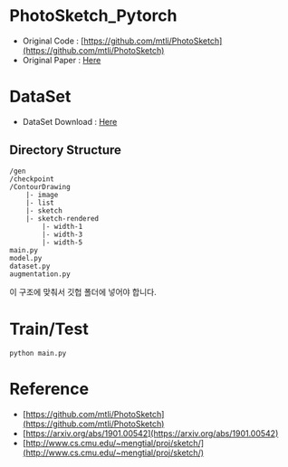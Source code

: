 # PhotoSketch_Pytorch

- Original Code : [https://github.com/mtli/PhotoSketch](https://github.com/mtli/PhotoSketch)
- Original Paper : [Here](https://arxiv.org/abs/1901.00542)

# DataSet

- DataSet Download : [Here](http://www.cs.cmu.edu/~mengtial/proj/sketch/)

## Directory Structure

```
/gen
/checkpoint
/ContourDrawing
    |- image
    |- list
    |- sketch
    |- sketch-rendered
        |- width-1
        |- width-3
        |- width-5
main.py
model.py
dataset.py
augmentation.py
```

이 구조에 맞춰서 깃헙 폴더에 넣어야 합니다.

# Train/Test

```
python main.py
```

# Reference
- [https://github.com/mtli/PhotoSketch](https://github.com/mtli/PhotoSketch)
- [https://arxiv.org/abs/1901.00542](https://arxiv.org/abs/1901.00542)
- [http://www.cs.cmu.edu/~mengtial/proj/sketch/](http://www.cs.cmu.edu/~mengtial/proj/sketch/)
